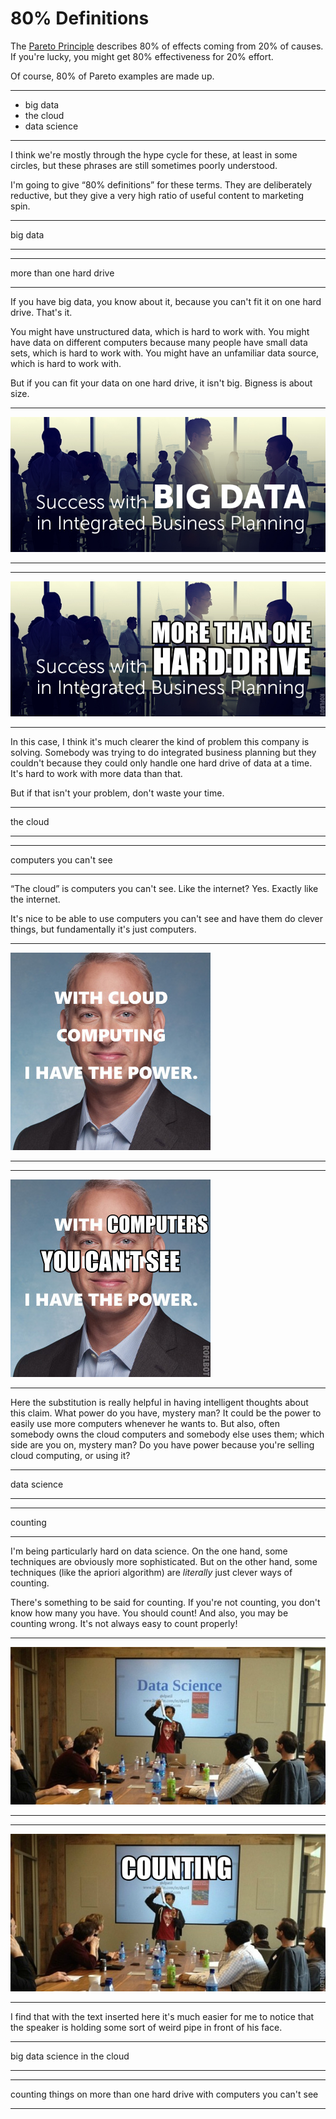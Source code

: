 # 80% Definitions

The [Pareto Principle](http://en.wikipedia.org/wiki/Pareto_principle) describes 80% of effects coming from 20% of causes. If you're lucky, you might get 80% effectiveness for 20% effort.

Of course, 80% of Pareto examples are made up.


-----

 * big data
 * the cloud
 * data science

-----

I think we're mostly through the hype cycle for these, at least in some circles, but these phrases are still sometimes poorly understood.

I'm going to give “80% definitions” for these terms. They are deliberately reductive, but they give a very high ratio of useful content to marketing spin.


-----

big data

-----


-----

more than one hard drive

-----

If you have big data, you know about it, because you can't fit it on one hard drive. That's it.

You might have unstructured data, which is hard to work with. You might have data on different computers because many people have small data sets, which is hard to work with. You might have an unfamiliar data source, which is hard to work with.

But if you can fit your data on one hard drive, it isn't big. Bigness is about size.


-----

![big data](success_big_data_ibp.jpg)

-----


-----

![more than one hard drive](success_big_data_ibp_translated.jpg)

-----

In this case, I think it's much clearer the kind of problem this company is solving. Somebody was trying to do integrated business planning but they couldn't because they could only handle one hard drive of data at a time. It's hard to work with more data than that.

But if that isn't your problem, don't waste your time.


-----

the cloud

-----


-----

computers you can't see

-----

“The cloud” is computers you can't see. Like the internet? Yes. Exactly like the internet.

It's nice to be able to use computers you can't see and have them do clever things, but fundamentally it's just computers.


-----

![the cloud](cloud_power.jpg)

-----


-----

![computers you can't see](cloud_power_translated.jpg)

-----

Here the substitution is really helpful in having intelligent thoughts about this claim. What power do you have, mystery man? It could be the power to easily use more computers whenever he wants to. But also, often somebody owns the cloud computers and somebody else uses them; which side are you on, mystery man? Do you have power because you're selling cloud computing, or using it?


-----

data science

-----


-----

counting

-----

I'm being particularly hard on data science. On the one hand, some techniques are obviously more sophisticated. But on the other hand, some techniques (like the apriori algorithm) are *literally* just clever ways of counting.

There's something to be said for counting. If you're not counting, you don't know how many you have. You should count! And also, you may be counting wrong. It's not always easy to count properly!


-----

![data science](data_sci_pres.jpg)

-----


-----

![counting](data_sci_pres_translated.jpg)

-----

I find that with the text inserted here it's much easier for me to notice that the speaker is holding some sort of weird pipe in front of his face.


-----

big data science in the cloud

-----


-----

counting things on more than one hard drive with computers you can't see

-----
